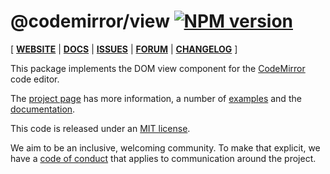 # @codemirror/view [![NPM version](https://img.shields.io/npm/v/@codemirror/view.svg)](https://www.npmjs.org/package/@codemirror/view)

[ [**WEBSITE**](https://codemirror.net/) | [**DOCS**](https://codemirror.net/docs/ref/#view) | [**ISSUES**](https://github.com/codemirror/codemirror.next/issues) | [**FORUM**](https://discuss.codemirror.net/c/next/) | [**CHANGELOG**](https://github.com/codemirror/view/blob/main/CHANGELOG.md) ]

This package implements the DOM view component for the
[CodeMirror](https://codemirror.net/) code editor.

The [project page](https://codemirror.net/) has more information, a
number of [examples](https://codemirror.net/examples/) and the
[documentation](https://codemirror.net/docs/).

This code is released under an
[MIT license](https://github.com/codemirror/view/tree/main/LICENSE).

We aim to be an inclusive, welcoming community. To make that explicit,
we have a [code of
conduct](http://contributor-covenant.org/version/1/1/0/) that applies
to communication around the project.
